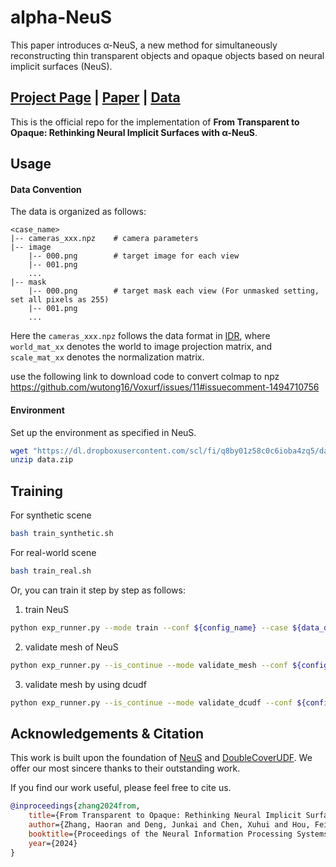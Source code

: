 # alpha-NeuS

This paper introduces α-NeuS, a new method for simultaneously reconstructing thin transparent objects and opaque objects based on neural implicit surfaces (NeuS). 

## [Project Page](https://lcs.ios.ac.cn/~houf/pages/alphaneus/index.html) | [Paper](https://arxiv.org/abs/2411.05362) | [Data](https://www.dropbox.com/scl/fi/q8by01z58c0c6ioba4zq5/data.zip?rlkey=t29d79z51c679ztjvspd8t0pf&st=74ks83w8&dl=0)
This is the official repo for the implementation of **From Transparent to Opaque: Rethinking Neural Implicit Surfaces with α-NeuS**.

## Usage

#### Data Convention
The data is organized as follows:

```
<case_name>
|-- cameras_xxx.npz    # camera parameters
|-- image
    |-- 000.png        # target image for each view
    |-- 001.png
    ...
|-- mask
    |-- 000.png        # target mask each view (For unmasked setting, set all pixels as 255)
    |-- 001.png
    ...
```

Here the `cameras_xxx.npz` follows the data format in [IDR](https://github.com/lioryariv/idr/blob/main/DATA_CONVENTION.md), where `world_mat_xx` denotes the world to image projection matrix, and `scale_mat_xx` denotes the normalization matrix.

use the following link to download code to convert colmap to npz https://github.com/wutong16/Voxurf/issues/11#issuecomment-1494710756

#### Environment
Set up the environment as specified in NeuS.

```sh
wget "https://dl.dropboxusercontent.com/scl/fi/q8by01z58c0c6ioba4zq5/data.zip?rlkey=t29d79z51c679ztjvspd8t0pf" -O data.zip
unzip data.zip
```



## Training
For synthetic scene
```sh
bash train_synthetic.sh
```
For real-world scene
```sh
bash train_real.sh
```

Or, you can train it step by step as follows:
1. train NeuS
```sh
python exp_runner.py --mode train --conf ${config_name} --case ${data_dirname}
```
2. validate mesh of NeuS
```sh
python exp_runner.py --is_continue --mode validate_mesh --conf ${config_name} --case ${data_dirname} --mcube_threshold -0.0
```
3. validate mesh by using dcudf
```sh
python exp_runner.py --is_continue --mode validate_dcudf --conf ${config_name} --case ${data_dirname} --mcube_threshold 0.005
```




## Acknowledgements & Citation
This work is built upon the foundation of [NeuS](https://github.com/totoro97/NeuS) and [DoubleCoverUDF](https://github.com/jjjkkyz/DCUDF). We offer our most sincere thanks to their outstanding work.

If you find our work useful, please feel free to cite us.
```bibtex
@inproceedings{zhang2024from,
	title={From Transparent to Opaque: Rethinking Neural Implicit Surfaces with $\alpha$-NeuS},
	author={Zhang, Haoran and Deng, Junkai and Chen, Xuhui and Hou, Fei and Wang, Wencheng and Qin, Hong and Qian, Chen and He, Ying},
	booktitle={Proceedings of the Neural Information Processing Systems (NeurIPS)},
	year={2024}
}
```

